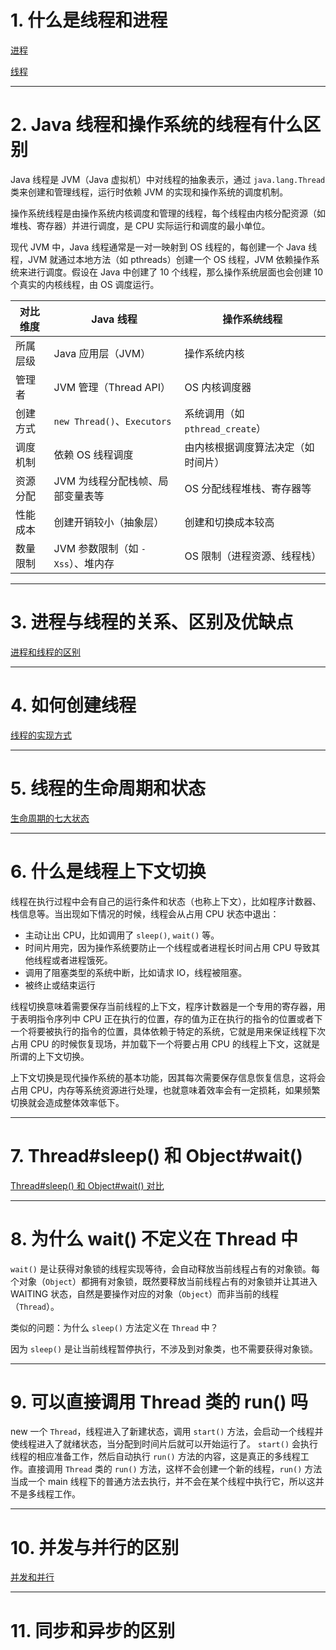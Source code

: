
# 1. 什么是线程和进程

[进程](多线程.md#2.1%20进程)

[线程](多线程.md#2.2%20线程)

****
# 2. Java 线程和操作系统的线程有什么区别

Java 线程是 JVM（Java 虚拟机）中对线程的抽象表示，通过 `java.lang.Thread` 类来创建和管理线程，运行时依赖 JVM 的实现和操作系统的调度机制。

操作系统线程是由操作系统内核调度和管理的线程，每个线程由内核分配资源（如堆栈、寄存器）并进行调度，是 CPU 实际运行和调度的最小单位。

现代 JVM 中，Java 线程通常是一对一映射到 OS 线程的，每创建一个 Java 线程，JVM 就通过本地方法（如 pthreads）创建一个 OS 线程，JVM 依赖操作系统来进行调度。假设在 Java 中创建了 10 个线程，那么操作系统层面也会创建 10 个真实的内核线程，由 OS 调度运行。

|对比维度|Java 线程|操作系统线程|
|---|---|---|
|所属层级|Java 应用层（JVM）|操作系统内核|
|管理者|JVM 管理（Thread API）|OS 内核调度器|
|创建方式|`new Thread()`、`Executors`|系统调用（如 `pthread_create`）|
|调度机制|依赖 OS 线程调度|由内核根据调度算法决定（如时间片）|
|资源分配|JVM 为线程分配栈帧、局部变量表等|OS 分配线程堆栈、寄存器等|
|性能成本|创建开销较小（抽象层）|创建和切换成本较高|
|数量限制|JVM 参数限制（如 `-Xss`）、堆内存|OS 限制（进程资源、线程栈）|

****
# 3. 进程与线程的关系、区别及优缺点

[进程和线程的区别](多线程.md#2.3%20进程和线程的区别)

****
# 4.  如何创建线程

[线程的实现方式](多线程.md#4.%20​%20线程的实现方式)

****
# 5. 线程的生命周期和状态

[生命周期的七大状态](多线程.md#5.%20生命周期的七大状态)

****
# 6. 什么是线程上下文切换

线程在执行过程中会有自己的运行条件和状态（也称上下文），比如程序计数器、栈信息等。当出现如下情况的时候，线程会从占用 CPU 状态中退出：

- 主动让出 CPU，比如调用了 `sleep()`, `wait()` 等。
- 时间片用完，因为操作系统要防止一个线程或者进程长时间占用 CPU 导致其他线程或者进程饿死。
- 调用了阻塞类型的系统中断，比如请求 IO，线程被阻塞。
- 被终止或结束运行

线程切换意味着需要保存当前线程的上下文，程序计数器是一个专用的寄存器，用于表明指令序列中 CPU 正在执行的位置，存的值为正在执行的指令的位置或者下一个将要被执行的指令的位置，具体依赖于特定的系统，它就是用来保证线程下次占用 CPU 的时候恢复现场，并加载下一个将要占用 CPU 的线程上下文，这就是所谓的上下文切换。

上下文切换是现代操作系统的基本功能，因其每次需要保存信息恢复信息，这将会占用 CPU，内存等系统资源进行处理，也就意味着效率会有一定损耗，如果频繁切换就会造成整体效率低下。

****
# 7. Thread#sleep() 和 Object#wait()

[Thread#sleep() 和 Object#wait() 对比](多线程.md#6.6%20Thread%20sleep()%20和%20Object%20wait()%20对比)

****
# 8. 为什么 wait() 不定义在 Thread 中

`wait()` 是让获得对象锁的线程实现等待，会自动释放当前线程占有的对象锁。每个对象（`Object`）都拥有对象锁，既然要释放当前线程占有的对象锁并让其进入 WAITING 状态，自然是要操作对应的对象（`Object`）而非当前的线程（`Thread`）。

类似的问题：为什么 `sleep()` 方法定义在 `Thread` 中？

因为 `sleep()` 是让当前线程暂停执行，不涉及到对象类，也不需要获得对象锁。

****
# 9. 可以直接调用 Thread 类的 run() 吗

new 一个 `Thread`，线程进入了新建状态，调用 `start()` 方法，会启动一个线程并使线程进入了就绪状态，当分配到时间片后就可以开始运行了。 `start()` 会执行线程的相应准备工作，然后自动执行 `run()` 方法的内容，这是真正的多线程工作。直接调用 `Thread` 类的 `run()` 方法，这样不会创建一个新的线程，`run()` 方法当成一个 main 线程下的普通方法去执行，并不会在某个线程中执行它，所以这并不是多线程工作。

****
# 10. 并发与并行的区别

[并发和并行](多线程.md#1.%20并发和并行)

****
# 11. 同步和异步的区别






